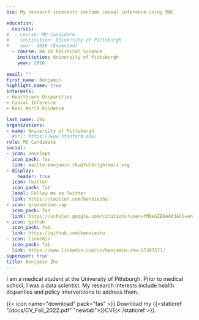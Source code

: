 ```yaml
---
bio: My research interests include causal inference using RWE, 

education:
  courses:
#  - course: MD Candidate
#    institution: University of Pittsburgh
#    year: 2026 (Expected)
  - course: BA in Political Science
    institution: University of Pittsburgh
    year: 2016
    
email: ""
first_name: Benjamin 
highlight_name: true
interests:
- Healthcare Disparities
- Causal Inference
- Real World Evidence

last_name: Zhu
organizations:
- name: University of Pittsburgh
  #url: https://www.stanford.edu/
role: MD Candidate
social:
- icon: envelope
  icon_pack: fas
  link: mailto:benjamin.zhu@fulbrightmail.org
- display:
    header: true
  icon: twitter
  icon_pack: fab
  label: Follow me on Twitter
  link: https://twitter.com/benniezhu
- icon: graduation-cap
  icon_pack: fas
  link: https://scholar.google.com/citations?user=YMQeGIEAAAAJ&hl=en
- icon: github
  icon_pack: fab
  link: https://github.com/benniezhu
- icon: linkedin
  icon_pack: fab
  link: https://www.linkedin.com/in/benjamin-zhu-17307573/
superuser: true
title: Benjamin Zhu
---
```


I am a medical student at the University of Pittsburgh. Prior to medical school, I was a data scientist. My research interests include health disparities and policy interventions to address them. 

{{< icon name="download" pack="fas" >}} Download my {{<staticref "/docs/CV_Fall_2022.pdf" "newtab">}}CV{{< /staticref >}}.
